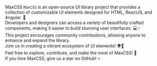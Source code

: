 MaxCSS
`MaxCSS` is an open-source UI library project that provides a collection of customizable UI elements designed for HTML, ReactJS, and Angular. 🚀\
Developers and designers can access a variety of beautifully crafted components, making it easier to build stunning user interfaces. 💻✨ \
This project encourages community contributions, allowing anyone to enhance and expand the library.\
Join us in creating a vibrant ecosystem of UI elements! 🌍🤝\
Feel free to explore, contribute, and make the most of MaxCSS! 🌟\
If you love MaxCSS, give us a star on GitHub! ⭐
